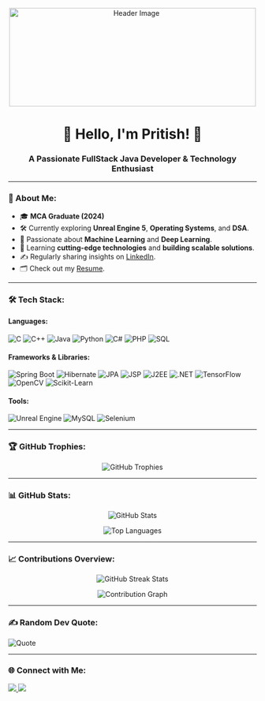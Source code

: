<p align="center">
  <img src="https://raw.githubusercontent.com/Rishabh2804/Rishabh2804/master/Resources/Developer.gif" alt="Header Image" width="500" height="200">
</p>

<h1 align="center">👋 Hello, I'm Pritish! 👋</h1>

<h3 align="center">A Passionate FullStack Java Developer & Technology Enthusiast</h3>

---

### 🚀 About Me:
- 🎓 **MCA Graduate (2024)**  
- 🛠️ Currently exploring **Unreal Engine 5**, **Operating Systems**, and **DSA**.  
- 🤖 Passionate about **Machine Learning** and **Deep Learning**.  
- 🌱 Learning **cutting-edge technologies** and **building scalable solutions**.  
- ✍️ Regularly sharing insights on [LinkedIn](https://www.linkedin.com/in/pritishray/).  
- 🗂️ Check out my [Resume](https://drive.google.com/file/d/1kbus1nzDxRxBEQxOBEIAHFNqm7xMjuyY/view?usp=sharing).  
  

---

### 🛠️ Tech Stack:
#### Languages:
![C](https://img.shields.io/badge/-C-00599C?style=flat-square&logo=c&logoColor=white)
![C++](https://img.shields.io/badge/-C++-00599C?style=flat-square&logo=c%2B%2B&logoColor=white)
![Java](https://img.shields.io/badge/-Java-007396?style=flat-square&logo=java&logoColor=white)
![Python](https://img.shields.io/badge/-Python-3776AB?style=flat-square&logo=python&logoColor=white)
![C#](https://img.shields.io/badge/-C%23-239120?style=flat-square&logo=c-sharp&logoColor=white)
![PHP](https://img.shields.io/badge/-PHP-777BB4?style=flat-square&logo=php&logoColor=white)
![SQL](https://img.shields.io/badge/-SQL-4479A1?style=flat-square&logo=mysql&logoColor=white)

#### Frameworks & Libraries:
![Spring Boot](https://img.shields.io/badge/-Spring%20Boot-6DB33F?style=flat-square&logo=spring-boot&logoColor=white)
![Hibernate](https://img.shields.io/badge/-Hibernate-59666C?style=flat-square&logo=hibernate&logoColor=white)
![JPA](https://img.shields.io/badge/-JPA-6DB33F?style=flat-square&logo=spring&logoColor=white)
![JSP](https://img.shields.io/badge/-JSP-007396?style=flat-square&logo=java&logoColor=white)
![J2EE](https://img.shields.io/badge/-J2EE-007396?style=flat-square&logo=java&logoColor=white)
![.NET](https://img.shields.io/badge/-DotNet-512BD4?style=flat-square&logo=.net&logoColor=white)
![TensorFlow](https://img.shields.io/badge/-TensorFlow-FF6F00?style=flat-square&logo=tensorflow&logoColor=white)
![OpenCV](https://img.shields.io/badge/-OpenCV-5C3EE8?style=flat-square&logo=opencv&logoColor=white)
![Scikit-Learn](https://img.shields.io/badge/-ScikitLearn-F7931E?style=flat-square&logo=scikit-learn&logoColor=white)

#### Tools:
![Unreal Engine](https://img.shields.io/badge/-Unreal%20Engine-313131?style=flat-square&logo=unreal-engine&logoColor=white)
![MySQL](https://img.shields.io/badge/-MySQL-4479A1?style=flat-square&logo=mysql&logoColor=white)
![Selenium](https://img.shields.io/badge/-Selenium-43B02A?style=flat-square&logo=selenium&logoColor=white)

---

### 🏆 GitHub Trophies:
<p align="center">
  <img src="https://github-profile-trophy.vercel.app/?username=pritishdoc&theme=juicyfresh&no-frame=true&no-bg=true" alt="GitHub Trophies" />
</p>

---

### 📊 GitHub Stats:
<p align="center">
  <img src="https://github-readme-stats.vercel.app/api?username=pritishdoc&show_icons=true&theme=dark&count_private=true" alt="GitHub Stats" />
</p>
<p align="center">
  <img src="https://github-readme-stats.vercel.app/api/top-langs/?username=pritishdoc&layout=compact&theme=dark" alt="Top Languages" />
</p>

---

### 📈 Contributions Overview:
<p align="center">
  <img src="https://github-readme-streak-stats.herokuapp.com/?user=pritishdoc&theme=dark" alt="GitHub Streak Stats" />
</p>
<p align="center">
  <img src="https://github-readme-activity-graph.vercel.app/graph?username=pritishdoc&theme=github-dark&hide_border=true" alt="Contribution Graph" />
</p>

---

### ✍️ Random Dev Quote:
![Quote](https://quotes-github-readme.vercel.app/api?type=horizontal&theme=dark)

---

### 🌐 Connect with Me:
<p align="left">
  <a href="https://www.linkedin.com/in/pritishray/" target="_blank">
    <img src="https://img.shields.io/badge/-LinkedIn-0077B5?style=flat-square&logo=linkedin&logoColor=white" />
  </a>
  <a href="https://www.instagram.com/__pritish___/" target="_blank">
    <img src="https://img.shields.io/badge/-Instagram-E4405F?style=flat-square&logo=instagram&logoColor=white" />
  </a>
</p>
